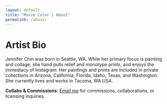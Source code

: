 ```yaml
---
layout: default
title: "Moxie Color | About"
permalink: /about/
---
```


# Artist Bio

Jennifer Chin was born in Seattle, WA.  While her primary focus is painting and collage, she hand pulls relief and monotype prints, and enjoys the immediacy of Instagram. Her paintings and prints are included in private collections in Arizona, California, Florida, Idaho, Texas, and Washington. She currently lives and works in Tacoma, WA USA.

**Collabs & Commissions**: <a href="mailto:jchin@moxiecolor.com">Email me</a> for commissions, collaborations, or licensing inquiries.
